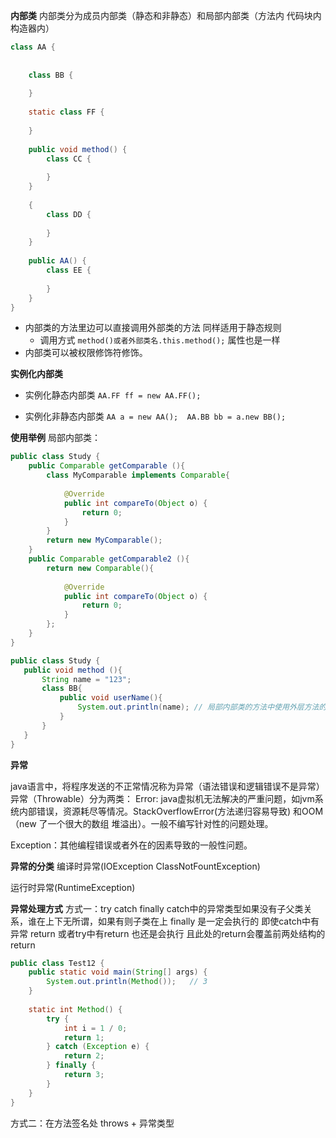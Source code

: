 


**内部类**
内部类分为成员内部类（静态和非静态）和局部内部类（方法内 代码块内 构造器内）
```java
class AA {  
      
  
    class BB {  
  
    }  
  
    static class FF {  
  
    }  
  
    public void method() {  
        class CC {  
  
        }  
    }  
  
    {  
        class DD {  
  
        }  
    }  
  
    public AA() {  
        class EE {  
  
        }  
    }  
}
```

- 内部类的方法里边可以直接调用外部类的方法 同样适用于静态规则
	- 调用方式 `method()或者外部类名.this.method();`   属性也是一样
- 内部类可以被权限修饰符修饰。

**实例化内部类**

- 实例化静态内部类
	`AA.FF ff = new AA.FF();`

- 实例化非静态内部类
	`AA a = new AA();  AA.BB bb = a.new BB();`

**使用举例**
局部内部类：
```java
public class Study {  
    public Comparable getComparable (){  
        class MyComparable implements Comparable{  
  
            @Override  
            public int compareTo(Object o) {  
                return 0;  
            }  
        }  
        return new MyComparable();  
    }  
    public Comparable getComparable2 (){  
        return new Comparable(){  
  
            @Override  
            public int compareTo(Object o) {  
                return 0;  
            }  
        };  
    }  
}
```

```java
public class Study {  
   public void method (){  
       String name = "123";  
       class BB{  
           public void userName(){  
               System.out.println(name); // 局部内部类的方法中使用外层方法的局部变量 要求该局部变量必须是final的 jdk8可以省略 但实际也是final的  
           }  
       }  
   }  
}
```

**异常**

java语言中，将程序发送的不正常情况称为异常（语法错误和逻辑错误不是异常）
异常（Throwable）分为两类：
Error:
java虚拟机无法解决的严重问题，如jvm系统内部错误，资源耗尽等情况。StackOverflowError(方法递归容易导致) 和OOM（new 了一个很大的数组 堆溢出）。一般不编写针对性的问题处理。

Exception：其他编程错误或者外在的因素导致的一般性问题。

**异常的分类**
编译时异常(IOException ClassNotFountException)

运行时异常(RuntimeException)

**异常处理方式**
方式一：try catch finally
catch中的异常类型如果没有子父类关系，谁在上下无所谓，如果有则子类在上
finally 是一定会执行的 即使catch中有异常 return 或者try中有return  也还是会执行 且此处的return会覆盖前两处结构的return

```java
public class Test12 {  
    public static void main(String[] args) {  
        System.out.println(Method());   // 3
    }  
  
    static int Method() {  
        try {  
            int i = 1 / 0;  
            return 1;  
        } catch (Exception e) {  
            return 2;  
        } finally {  
            return 3;  
        }  
    }  
}
```
方式二：在方法签名处 throws + 异常类型
